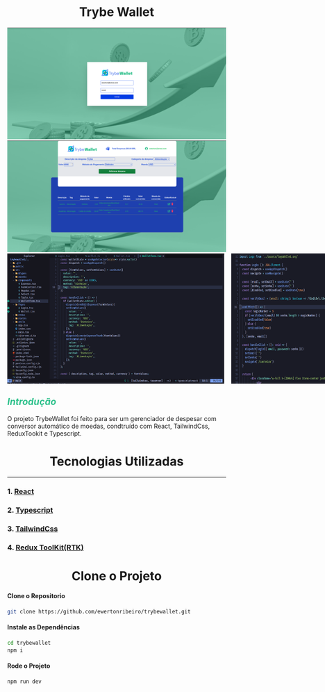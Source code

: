 # <h1 align="center">**Trybe Wallet**</h1>

<img src="./public/Captura de tela de 2022-10-03 17-34-55.png" />
<img src="./public/Captura de tela de 2022-10-03 17-35-35.png" />

<div style="display:flex;gap:1rem">

<img src="./public/Captura de tela de 2022-10-03 17-34-11.png" width="500" height="300"/> 
<img src="./public/Captura de tela de 2022-10-03 17-33-11.png" width="500" height="300"/> 
</div>


## <h2 style="color:#2fc18c">*Introdução*</h2>

O projeto TrybeWallet foi feito para ser um gerenciador de despesar com conversor automático de moedas, condtruído com React, TailwindCss, ReduxTookit e Typescript.

## <h1 align="center">Tecnologias Utilizadas</h1>

---

### 1. [React](https://pt-br.reactjs.org/) 
### 2. [Typescript](https://www.typescriptlang.org/) 
### 3. [TailwindCss](https://tailwindcss.com/) 
### 4. [Redux ToolKit(RTK)](https://redux-toolkit.js.org/) 

## <h1 align="center">Clone o Projeto</h1>

#### Clone o Repositorio
```bash
git clone https://github.com/ewertonribeiro/trybewallet.git
```


#### Instale as Dependências

```bash
cd trybewallet
npm i
```

#### Rode o Projeto
```bash
npm run dev
```


